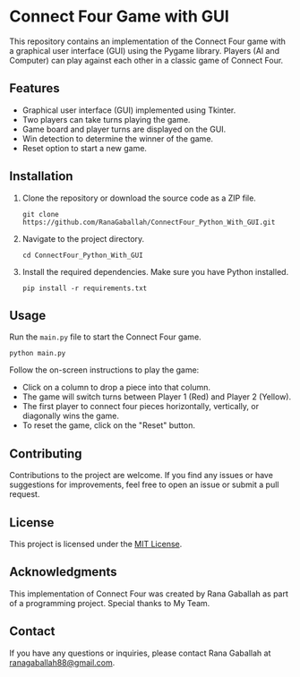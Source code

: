 # Connect Four Game with GUI

This repository contains an implementation of the Connect Four game with a graphical user interface (GUI) using the Pygame library. Players (AI and Computer) can play against each other in a classic game of Connect Four.



## Features

- Graphical user interface (GUI) implemented using Tkinter.
- Two players can take turns playing the game.
- Game board and player turns are displayed on the GUI.
- Win detection to determine the winner of the game.
- Reset option to start a new game.

## Installation

1. Clone the repository or download the source code as a ZIP file.
   ```
   git clone https://github.com/RanaGaballah/ConnectFour_Python_With_GUI.git
   ```

2. Navigate to the project directory.
   ```
   cd ConnectFour_Python_With_GUI
   ```

3. Install the required dependencies. Make sure you have Python installed.
   ```
   pip install -r requirements.txt
   ```

## Usage

Run the `main.py` file to start the Connect Four game.
   ```
   python main.py
   ```

Follow the on-screen instructions to play the game:
- Click on a column to drop a piece into that column.
- The game will switch turns between Player 1 (Red) and Player 2 (Yellow).
- The first player to connect four pieces horizontally, vertically, or diagonally wins the game.
- To reset the game, click on the "Reset" button.

## Contributing

Contributions to the project are welcome. If you find any issues or have suggestions for improvements, feel free to open an issue or submit a pull request.

## License

This project is licensed under the [MIT License](LICENSE).

## Acknowledgments

This implementation of Connect Four was created by Rana Gaballah as part of a programming project. Special thanks to My Team.

## Contact

If you have any questions or inquiries, please contact Rana Gaballah at ranagaballah88@gmail.com.

